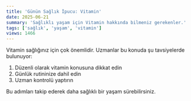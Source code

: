```yaml
---
title: 'Günün Sağlık İpucu: Vitamin'
date: 2025-06-21
summary: 'Sağlıklı yaşam için Vitamin hakkında bilmeniz gerekenler.'
tags: ['sağlık', 'yaşam', 'vitamin']
views: 1466
---
```


Vitamin sağlığınız için çok önemlidir. Uzmanlar bu konuda şu tavsiyelerde bulunuyor:

1. Düzenli olarak vitamin konusuna dikkat edin
2. Günlük rutininize dahil edin
3. Uzman kontrolü yaptırın

Bu adımları takip ederek daha sağlıklı bir yaşam sürebilirsiniz.